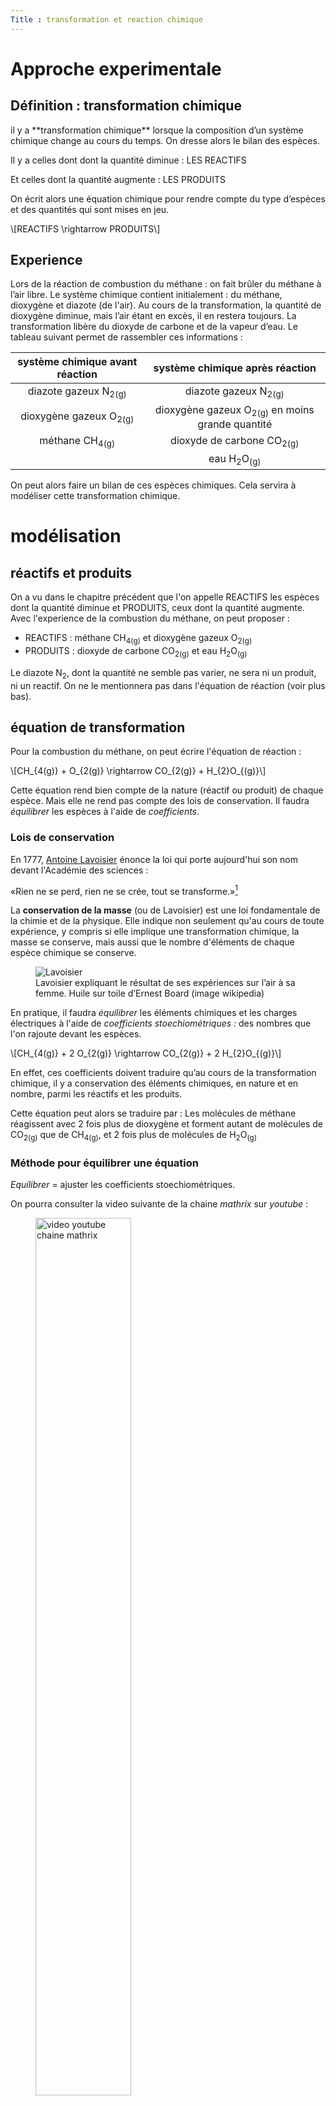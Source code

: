 ```yaml
---
Title : transformation et reaction chimique
---
```

# Approche experimentale

<h2>Définition : transformation chimique</h3>
il y a **transformation chimique** lorsque la composition d’un système chimique change au cours du temps. On dresse alors le bilan des espèces. 

Il y a celles dont dont la quantité diminue : LES REACTIFS 

Et celles dont la quantité augmente : LES PRODUITS 

On écrit alors une équation chimique pour rendre compte du type d’espèces et des quantités qui sont mises en jeu.

<p><span class="formule">\[REACTIFS \rightarrow PRODUITS\]</span></p>

<h2>Experience</h2>
Lors de la réaction de combustion du méthane : on fait brûler du méthane à l’air libre. Le système chimique contient initialement : du méthane, dioxygène et diazote (de l'air). Au cours de la transformation, la quantité de dioxygène diminue, mais l’air étant en excès, il en restera toujours. La transformation libère du dioxyde de carbone et de la vapeur d’eau. Le tableau suivant permet de rassembler ces informations :</p>
<table><colgroup> <col style="text-align: center;" /> <col style="text-align: center;" /> </colgroup>
    <thead>
    <tr><th style="text-align: center;">système chimique avant réaction</th><th style="text-align: center;">système chimique après réaction</th></tr>
    </thead>
    <tbody>
    <tr>
    <td style="text-align: center;">diazote gazeux N<sub>2(g)</sub></td>
    <td style="text-align: center;">diazote gazeux N<sub>2(g)</sub></td>
    </tr>
    <tr>
    <td style="text-align: center;">dioxygène gazeux O<sub>2(g)</sub></td>
    <td style="text-align: center;">dioxygène gazeux O<sub>2(g)</sub> en moins grande quantité</td>
    </tr>
    <tr>
    <td style="text-align: center;">méthane CH<sub>4(g)</sub></td>
    <td style="text-align: center;">dioxyde de carbone CO<sub>2(g)</sub></td>
    </tr>
    <tr>
    <td style="text-align: center;"></td>
    <td style="text-align: center;">eau H<sub>2</sub>O<sub>(g)</sub></td>
    </tr>
    </tbody>
    </table>

    
On peut alors faire un bilan de ces espèces chimiques. Cela servira à modéliser cette transformation chimique.    
    
# modélisation
## réactifs et produits
On a vu dans le chapitre précédent que l'on appelle REACTIFS les espèces dont la quantité diminue et PRODUITS, ceux dont la quantité augmente. Avec l'experience de la combustion du méthane, on peut proposer : 

<ul>
<li>REACTIFS : méthane CH<sub>4(g)</sub> et dioxygène gazeux O<sub>2(g)</sub></li>
<li>PRODUITS : dioxyde de carbone CO<sub>2(g)</sub> et eau H<sub>2</sub>O<sub>(g)</sub></li>
</ul>

Le diazote N<sub>2</sub>, dont la quantité ne semble pas varier, ne sera ni un produit, ni un reactif. On ne le mentionnera pas dans l'équation de réaction (voir plus bas).

## équation de transformation
<p>Pour la combustion du méthane, on peut écrire l'équation de réaction :</p>

<p><span class="formule">\[CH_{4(g)} + O_{2(g)} \rightarrow CO_{2(g)} + H_{2}O_{(g)}\]</span></p>

Cette équation rend bien compte de la nature (réactif ou produit) de chaque espèce. Mais elle ne rend pas compte des lois de conservation. Il faudra *équilibrer* les espèces à l'aide de *coefficients*.

### Lois de conservation
En 1777, <a href="https://fr.wikipedia.org/wiki/Antoine_Lavoisier">Antoine Lavoisier</a> énonce la loi qui porte aujourd'hui son nom devant l'Académie des sciences :

«Rien ne se perd, rien ne se crée, tout se transforme.»[^1]

La **conservation de la masse** (ou de Lavoisier) est une loi fondamentale de la chimie et de la physique. Elle indique non seulement qu'au cours de toute expérience, y compris si elle implique une transformation chimique, la masse se conserve, mais aussi que le nombre d'éléments de chaque espèce chimique se conserve. 

<figure>
    <div>
  <img src="https://upload.wikimedia.org/wikipedia/commons/thumb/b/bf/Lavoisier_explaining_to_his_wife_the_result_of_his_experimen_Wellcome_V0018151.jpg/220px-Lavoisier_explaining_to_his_wife_the_result_of_his_experimen_Wellcome_V0018151.jpg" alt="Lavoisier">
  <figcaption>Lavoisier expliquant le résultat de ses expériences sur l’air à sa femme. Huile sur toile d’Ernest Board (image wikipedia)</figcaption>
</div>
</figure>

En pratique, il faudra <em>équilibrer</em> les éléments chimiques et les charges électriques à l'aide de <em>coefficients stoechiométriques :</em> des nombres que l'on rajoute devant les espèces.</p>

<p><span class="formule">\[CH_{4(g)} + 2 O_{2(g)} \rightarrow CO_{2(g)} + 2 H_{2}O_{(g)}\]</span></p>

<p>En effet, ces coefficients doivent traduire qu’au cours de la transformation chimique, il y a conservation des éléments chimiques, en nature et en nombre, parmi les réactifs et les produits.</p>
<p>Cette équation peut alors se traduire par : Les molécules de méthane réagissent avec 2 fois plus de dioxygène et forment autant de molécules de CO<sub>2(g)</sub> que de CH<sub>4(g)</sub>, et 2 fois plus de molécules de H<sub>2</sub>O<sub>(g)</sub></p>

### Méthode pour équilibrer une équation
*Equilibrer* = ajuster les coefficients stoechiométriques.

On pourra consulter la video suivante de la chaine *mathrix* sur *youtube* : 
<figure>
  <a href="https://youtu.be/Oo_f8HfUUHQ">
  <img src="../images/video_mathrix.png" alt="video youtube chaine mathrix" width = 60%></a>
  <figcaption>lancer la video</figcaption>
</figure>

*Question a :* Equilibrer l'équation chimique de combustion du propane C<sub>3</sub>H<sub>8</sub>

<p><span class="formule">\[C_3H_{8(g)} + O_{2(g)} \rightarrow CO_{2(g)} + H_{2}O_{(g)}\]</span></p>

*Question b :* Equilibrer l'équation chimique de combustion de l'éthane C<sub>2</sub>H<sub>6</sub>

<p><span class="formule">\[C_2H_{6(g)} + O_{2(g)} \rightarrow CO_{2(g)} + H_{2}O_{(g)}\]</span></p>

*Remarque :* les coefficients stoechiometriques peuvent être décimaux, et donc, comporter une virgule.

*Question c :* Equilibrer l'équation de précipitation du chlorure de cuivre CuCl<sub>2</sub>


<p><span class="formule">\[Cu^{2+}_{(aq)} + Cl^{-}_{(aq)} \rightarrow CuCl_{2(s)}\]</span></p>

*Remarque :* dans ce dernier exemple, des espèces chimiques en solution aqueuse, des ions (d'où leur symbole *aq*), reagissent ensemble pour former un nouveau composé *solide* (d'où le *s*). 

*Question d :* Vérifier que les charges électriques sont bien conservées après avoir équilibré l'équation : le bilan des charges + et - doit être le même côté *réactif* et côté *produit*.

# Réactions acido-basiques

## Définitions
* Un **acide** est une espèce chimique susceptible de céder un ion H+
* Une **base** est une espèce susceptible de capter un ion H+
* Un **couple acide/base** est constitué de 2 espèces A et B liées par l'équilibre chimique : 

A ⇄ B + H<sup>+</sup>

C'est l'équation de *transformation du couple*.

*Exemples :*  

* H<sub>2</sub>O + H<sup>+</sup> ⇄ H<sub>3</sub>O<sup>+</sup>  couple : H<sub>3</sub>O<sup>+</sup>/H<sub>2</sub>O 
* H<sub>2</sub>O ⇄ HO<sup>-</sup> + H<sup>+</sup>      couple : H<sub>2</sub>O/HO<sup>-</sup>
* CH<sub>3</sub>COOH ⇄ CH<sub>3</sub>COO<sup>-</sup> + H<sup>+</sup>  couple : CH<sub>3</sub>COOH / CH<sub>3</sub>COO<sup>-</sup>

## Réaction acido-basique = échange d'ions H<sup>+</sup>
Souvent, lorsqu'un acide est mis en contact avec une base, il se produit une réaction acide-base telle qu'il y a un échange d'ion H<sup>+</sup> entre l'acide (donneur) et la base (accepteur) : 

acide1 + base2 ⟶ base1 + acide2

Cette réaction est d'autant plus quantitative que l'acide du couple 1 est fort, et que la base du couple 2 est forte.

**Définition:** Une réaction acido-basique est donc une réaction chimique au cours de laquelle des espèces chimiques échangent des ions H<sup>+</sup>

*Exemple:* De l'acide ammoniacal (solution contenant l'ion ammonium NH<sub>4</sub><sup>+</sup>) réagit avec une solution basique, contenant des ions hydroxydes. Ecrire l'equation de reaction.

Pour déterminer l'équation de cette réaction acido-basique, on commence par écrire les 2 couples acide/base de ces 2 espèces, puis on choisit les espèces à écrire en suivant le symbole Gamma:

<figure>
    <div>
    <img src = "../images/gamma.png">
    <figcaption>S'aider du symbole Gamma pour écrire l'équation</figcaption>
    </div>
</figure>

L'équation est alors:

$$NH_4^+ + HO^- \rightarrow H_2O + NH_3 $$

## Transformations avec un diacide
Un *diacide* est une espèce qui manifeste une acidité double. 

C'est par exemple, l'acide sulfurique. Son couple est H<sub>2</sub>SO<sub>4</sub>/ SO<sub>4</sub><sup>2-</sup> et l'équation de sa transformation:

$$H_2SO_4 = SO_4^{2-} + 2 H^+$$

Il existe aussi des triacides. Dans ces cas, il peut être necessaire d'écrire les demi-equations de transformation des deux couples avant d'écrire celle acido-basique. L'échange d'ions H<sup>+</sup> doit toujours concerner le même nombre d'ions échangés: l'acide doit céder autant d'ions que la base va en capter.

Ainsi, si l'acide sulfurique doit réagir avec l'ion hydroxyde, (couple H<sub>2</sub>O/HO<sup>-</sup>) dont l'équation de transformation est:

$$HO^- + H^+ = H_2O$$

Alors l'équation de reaction acido-basique entre l'acide sulfurique (qui donne 2H<sup>+</sup> et l'ion hydroxyde (qui en capte un seul) sera alors:

$$H_2SO_4 + 2HO^- \rightarrow SO_4^{2-} + 2 H_2O$$

Il apparait un coefficient 2 devant HO<sup>-</sup>. Vous pourrez alors vérifier que cette équation respecte bien les lois de conservation énoncées plus haut.


# Compléments et notes

* Exercez vous à l'aide de [flash cards](../ex2/)

[^1]: La citation exacte est en fait :« … car rien ne se crée, ni dans les opérations de l'art, ni dans celles de la nature, et l'on peut poser en principe que, dans toute opération, il y a une égale quantité de matière avant et après l'opération ; que la qualité et la quantité des principes est la même, et qu'il n'y a que des changements, des modifications. » *Lavoisier, Traité élémentaire de chimie (1789), p. 140*


